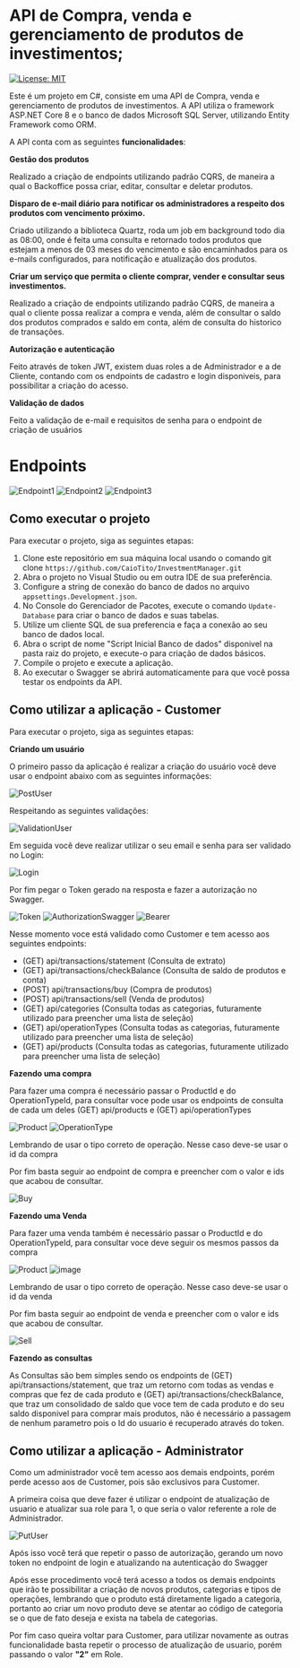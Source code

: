 # API de Compra, venda e gerenciamento de produtos de investimentos;

[![License: MIT](https://img.shields.io/badge/License-MIT-yellow.svg)](https://github.com/CaioTito/InvestmentManager/blob/master/LICENSE.txt)

Este é um projeto em C#, consiste em uma API de Compra, venda e gerenciamento de produtos de investimentos. A API utiliza o framework ASP.NET Core 8 e o banco de dados Microsoft SQL Server, utilizando Entity Framework como ORM.

A API conta com as seguintes **funcionalidades**:

**Gestão dos produtos**
  
  Realizado a criação de endpoints utilizando padrão CQRS, de maneira a qual o Backoffice possa criar, editar, consultar e deletar produtos.
  
**Disparo de e-mail diário para notificar os administradores a respeito dos produtos com vencimento próximo.**
  
  Criado utilizando a biblioteca Quartz, roda um job em background todo dia as 08:00, onde é feita uma consulta e retornado todos produtos que estejam a menos de 03 meses do vencimento e são encaminhados para os e-mails configurados, para notificação e atualização dos produtos. 
  
**Criar um serviço que permita o cliente comprar, vender e consultar seus investimentos.**

  Realizado a criação de endpoints utilizando padrão CQRS, de maneira a qual o cliente possa realizar a compra e venda, além de consultar o saldo dos produtos comprados e saldo em conta, além de consulta do historico de transações.

**Autorização e autenticação**

  Feito através de token JWT, existem duas roles a de Administrador e a de Cliente, contando com os endpoints de cadastro e login disponiveis, para possibilitar a criação do acesso.

**Validação de dados**

  Feito a validação de e-mail e requisitos de senha para o endpoint de criação de usuários

# Endpoints

![Endpoint1](https://github.com/CaioTito/InvestmentManager/assets/47333681/688658fa-5145-4ec8-ba83-f3f7d05f6327)
![Endpoint2](https://github.com/CaioTito/InvestmentManager/assets/47333681/9368c610-c21d-4b6c-b070-8b836b3731d2)
![Endpoint3](https://github.com/CaioTito/InvestmentManager/assets/47333681/ee5c1750-a4cb-4331-9481-61e0e0553651)

## Como executar o projeto
Para executar o projeto, siga as seguintes etapas:

1. Clone este repositório em sua máquina local usando o comando git clone `https://github.com/CaioTito/InvestmentManager.git`
2. Abra o projeto no Visual Studio ou em outra IDE de sua preferência.
3. Configure a string de conexão do banco de dados no arquivo `appsettings.Development.json`.
4. No Console do Gerenciador de Pacotes, execute o comando `Update-Database` para criar o banco de dados e suas tabelas.
5. Utilize um cliente SQL de sua preferencia e faça a conexão ao seu banco de dados local.
6. Abra o script de nome "Script Inicial Banco de dados" disponivel na pasta raiz do projeto, e execute-o para criação de dados básicos.
7. Compile o projeto e execute a aplicação.
8. Ao executar o  Swagger se abrirá automaticamente para que você possa testar os endpoints da API.

## Como utilizar a aplicação - Customer
Para executar o projeto, siga as seguintes etapas:

**Criando um usuário**

O primeiro passo da aplicação é realizar a criação do usuário você deve usar o endpoint abaixo com as seguintes informações:

![PostUser](https://github.com/CaioTito/InvestmentManager/assets/47333681/7d85c07a-a02e-4e23-94c6-b3906668512f)

Respeitando as seguintes validações:

![ValidationUser](https://github.com/CaioTito/InvestmentManager/assets/47333681/85b8c277-087d-42ad-b3f1-b943dd0d98d5)

Em seguida você deve realizar utilizar o seu email e senha para ser validado no Login:

![Login](https://github.com/CaioTito/InvestmentManager/assets/47333681/c9873188-f313-478e-af80-d50e57c8b3d2)

Por fim pegar o Token gerado na resposta e fazer a autorização no Swagger.

![Token](https://github.com/CaioTito/InvestmentManager/assets/47333681/ea58ebc2-1e32-41c0-9b10-87d586139209)
![AuthorizationSwagger](https://github.com/CaioTito/InvestmentManager/assets/47333681/a96ad9df-9cbe-4968-8e12-2193576bc163)
![Bearer](https://github.com/CaioTito/InvestmentManager/assets/47333681/241e9a16-e10e-4ff3-aea1-7c46ffe3d070)

Nesse momento voce está validado como Customer e tem acesso aos seguintes endpoints:
 - (GET) api/transactions/statement (Consulta de extrato)
 - (GET) api/transactions/checkBalance (Consulta de saldo de produtos e conta)
 - (POST) api/transactions/buy (Compra de produtos)
 - (POST) api/transactions/sell (Venda de produtos)
 - (GET) api/categories (Consulta todas as categorias, futuramente utilizado para preencher uma lista de seleção)
 - (GET) api/operationTypes (Consulta todas as categorias, futuramente utilizado para preencher uma lista de seleção)
 - (GET) api/products (Consulta todas as categorias, futuramente utilizado para preencher uma lista de seleção)

**Fazendo uma compra**

Para fazer uma compra é necessário passar o ProductId e do OperationTypeId, para consultar voce pode usar os endpoints de consulta de cada um deles (GET) api/products e (GET) api/operationTypes

![Product](https://github.com/CaioTito/InvestmentManager/assets/47333681/ea5095d1-5d5a-4492-bdae-d118cafa9cdb)
![OperationType](https://github.com/CaioTito/InvestmentManager/assets/47333681/6e23c7fd-a5bb-4c7e-837c-d3723837ec75)

Lembrando de usar o tipo correto de operação. Nesse caso deve-se usar o id da compra

Por fim basta seguir ao endpoint de compra e preencher com o valor e ids que acabou de consultar.

![Buy](https://github.com/CaioTito/InvestmentManager/assets/47333681/b23c091c-f087-46db-a3ad-3f6eab076bbb)

**Fazendo uma Venda**

Para fazer uma venda também é necessário passar o ProductId e do OperationTypeId, para consultar voce deve seguir os mesmos passos da compra

![Product](https://github.com/CaioTito/InvestmentManager/assets/47333681/ea5095d1-5d5a-4492-bdae-d118cafa9cdb)
![image](https://github.com/CaioTito/InvestmentManager/assets/47333681/ce7b8033-df92-4a81-b7ba-527b90707065)

Lembrando de usar o tipo correto de operação. Nesse caso deve-se usar o id da venda

Por fim basta seguir ao endpoint de venda e preencher com o valor e ids que acabou de consultar.

![Sell](https://github.com/CaioTito/InvestmentManager/assets/47333681/2b4bdfaa-861a-4449-92f2-399f25a06646)

**Fazendo as consultas**

As Consultas são bem simples sendo os endpoints de (GET) api/transactions/statement, que traz um retorno com todas as vendas e compras que fez de cada produto e (GET) api/transactions/checkBalance, que traz um consolidado de saldo que voce tem de cada produto e do seu saldo disponivel para comprar mais produtos, não é necessário a passagem de nenhum parametro pois o Id do usuario é recuperado através do token.

## Como utilizar a aplicação - Administrator

Como um administrador você tem acesso aos demais endpoints, porém perde acesso aos de Customer, pois são exclusivos para Customer.

A primeira coisa que deve fazer é utilizar o endpoint de atualização de usuario e atualizar sua role para 1, o que seria o valor referente a role de Administrador.

![PutUser](https://github.com/CaioTito/InvestmentManager/assets/47333681/f9d65e71-fa6a-4839-bd02-bbedcb2f3ad3)

Após isso você terá que repetir o passo de autorização, gerando um novo token no endpoint de login e atualizando na autenticação do Swagger

Após esse procedimento você terá acesso a todos os demais endpoints que irão te possibilitar a criação de novos produtos, categorias e tipos de operações, lembrando que o produto está diretamente ligado a categoria, portanto ao criar um novo produto deve se atentar ao código de categoria se o que de fato deseja e exista na tabela de categorias.

Por fim caso queira voltar para Customer, para utilizar novamente as outras funcionalidade basta repetir o processo de atualização de usuario, porém passando o valor **"2"** em Role.

